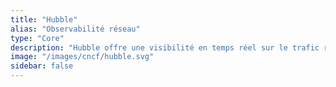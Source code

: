 ```yaml
---
title: "Hubble"
alias: "Observabilité réseau"
type: "Core"
description: "Hubble offre une visibilité en temps réel sur le trafic réseau et les événements de sécurité dans les clusters Kubernetes, grâce à eBPF et à une intégration étroite avec Cilium."
image: "/images/cncf/hubble.svg"
sidebar: false
---
```

